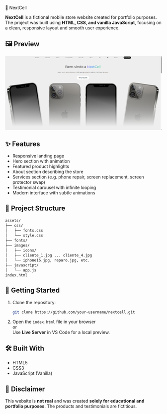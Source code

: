 📱 NextCell

**NextCell** is a fictional mobile store website created for portfolio purposes. The project was built using **HTML, CSS, and vanilla JavaScript**, focusing on a clean, responsive layout and smooth user experience.

## 🖼️ Preview

![Website Preview](assets/images/preview.png)

## ✨ Features

- Responsive landing page
- Hero section with animation
- Featured product highlights
- About section describing the store
- Services section (e.g. phone repair, screen replacement, screen protector swap)
- Testimonial carousel with infinite looping
- Modern interface with subtle animations

## 📁 Project Structure

```
assets/
├── css/
│   ├── fonts.css
│   └── style.css
├── fonts/
├── images/
│   ├── icons/
│   ├── cliente_1.jpg ... cliente_4.jpg
│   └── iphone16.jpg, reparo.jpg, etc.
├── javascript/
│   └── app.js
index.html
```

## 🚀 Getting Started

1. Clone the repository:
   ```bash
   git clone https://github.com/your-username/nextcell.git
   ```
2. Open the `index.html` file in your browser  
   or  
   Use **Live Server** in VS Code for a local preview.

## 🛠 Built With

- HTML5
- CSS3
- JavaScript (Vanilla)

## 📌 Disclaimer

This website is **not real** and was created **solely for educational and portfolio purposes**. The products and testimonials are fictitious.
